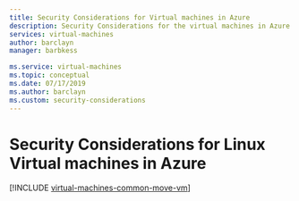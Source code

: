 ```yaml
---
title: Security Considerations for Virtual machines in Azure
description: Security Considerations for the virtual machines in Azure. Implementing these considerations will help you fulfill your security obligations as described in our shared responsibility model and will improve the overall security for your deployments
services: virtual-machines
author: barclayn
manager: barbkess

ms.service: virtual-machines
ms.topic: conceptual
ms.date: 07/17/2019
ms.author: barclayn
ms.custom: security-considerations
---
```


# Security Considerations for Linux Virtual machines in Azure


[!INCLUDE [virtual-machines-common-move-vm](../../../includes/virtual-machines-security-considerations.md)]
